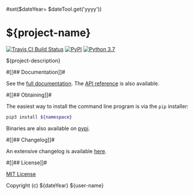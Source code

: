 #set($dateYear= $dateTool.get('yyyy'))
# ${project-name}

[![Travis CI Build Status][travis-badge]][travis-link]
[![PyPI][pypi-badge]][pypi-link]
[![Python 3.7][python37-badge]][python37-link]

${project-description}


#[[## Documentation]]#

See the [full documentation](https://${user}.github.io/${project}/index.html).
The [API reference](https://${user}.github.io/${project}/api.html) is also
available.


#[[## Obtaining]]#

The easiest way to install the command line program is via the `pip` installer:
```bash
pip3 install ${namespace}
```

Binaries are also available on [pypi].


#[[## Changelog]]#

An extensive changelog is available [here](CHANGELOG.md).


#[[## License]]#

[MIT License](LICENSE.md)

Copyright (c) ${dateYear} ${user-name}


<!-- links -->
[travis-link]: https://travis-ci.org/${user}/${project}
[travis-badge]: https://travis-ci.org/${user}/${project}.svg?branch=master
[pypi]: https://pypi.org/project/${namespace}/
[pypi-link]: https://pypi.python.org/pypi/${namespace}
[pypi-badge]: https://img.shields.io/pypi/v/${namespace}.svg
[python37-badge]: https://img.shields.io/badge/python-3.7-blue.svg
[python37-link]: https://www.python.org/downloads/release/python-370
